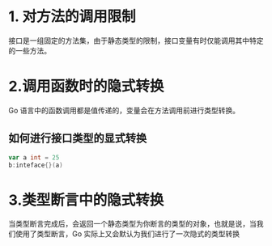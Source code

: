 # 1. 对方法的调用限制

接口是一组固定的方法集，由于静态类型的限制，接口变量有时仅能调用其中特定的一些方法。


#  2.调用函数时的隐式转换

Go 语言中的函数调用都是值传递的，变量会在方法调用前进行类型转换。
## 如何进行接口类型的显式转换

```go
var a int = 25
b:inteface{}(a)
```
# 3.类型断言中的隐式转换
当类型断言完成后，会返回一个静态类型为你断言的类型的对象，也就是说，当我们使用了类型断言，Go 实际上又会默认为我们进行了一次隐式的类型转换